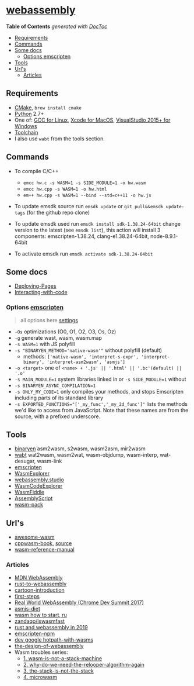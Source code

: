 # [webassembly](https://webassembly.org/)

<!-- START doctoc generated TOC please keep comment here to allow auto update -->
<!-- DON'T EDIT THIS SECTION, INSTEAD RE-RUN doctoc TO UPDATE -->
**Table of Contents**  *generated with [DocToc](https://github.com/thlorenz/doctoc)*

- [Requirements](#requirements)
- [Commands](#commands)
- [Some docs](#some-docs)
  - [Options emscripten](#options-emscripten)
- [Tools](#tools)
- [Url's](#urls)
  - [Articles](#articles)

<!-- END doctoc generated TOC please keep comment here to allow auto update -->

## Requirements

- [CMake](https://cmake.org/), `brew install cmake`
- [Python](https://www.python.org/) 2.7+
- One of: [GCC for Linux](https://gcc.gnu.org/), [Xcode for MacOS](https://developer.apple.com/xcode/), [VisualStudio 2015+ for Windows](https://visualstudio.microsoft.com/)
- [Toolchain](https://webassembly.org/getting-started/developers-guide/)
- I also use `wabt` from the tools section.

## Commands

- To compile C/C++
  - `emcc hw.c -s WASM=1 -s SIDE_MODULE=1 -o hw.wasm`
  - `emcc hw.cpp -s WASM=1 -o hw.html`
  - `em++ hw.cpp -s WASM=1 --bind --std=c++11 -o hw.js`

- To update emsdk source run `emsdk update` or `git pull&&emsdk update-tags` (for the github repo clone)
- To update emsdk used run `emsdk install sdk-1.38.24-64bit` change version to the latest (see `emsdk list`), this action will install 3 components: emscripten-1.38.24, clang-e1.38.24-64bit, node-8.9.1-64bit
- To activate emsdk run `emsdk activate sdk-1.38.24-64bit`

## Some docs

- [Deploying-Pages](https://emscripten.org/docs/compiling/Deploying-Pages.html)
- [Interacting-with-code](https://emscripten.org/docs/porting/connecting_cpp_and_javascript/Interacting-with-code.html)

### Options [emscripten](https://emscripten.org/docs/tools_reference/emcc.html)

> all options here [settings](https://github.com/emscripten-core/emscripten/blob/master/src/settings.js)

- `-Os` optimizations (O0, O1, O2, O3, Os, Oz)
- `-g` generate wast, wasm, wasm.map
- `-s WASM=1` with JS polyfill
- `-s "BINARYEN_METHOD='native-wasm'"` without polyfill (default)
  - methods: `['native-wasm', 'interpret-s-expr', 'interpret-binary', 'interpret-asm2wasm', 'asmjs']`
- `-o <target>` one of `<name> + '.js' || '.html' || '.bc'(default) || '.o'`
- `-s MAIN_MODULE=1` system libraries linked in or `-s SIDE_MODULE=1` without
- `-s BINARYEN_ASYNC_COMPILATION=1`
- `-s ONLY_MY_CODE=1` only compiles your methods, and stops Emscripten including parts of its standard library
- `-s EXPORTED_FUNCTIONS="['_my_func','_my_2d_func']"` lists the methods we'd like to access from JavaScript. Note that these names are from the source, with a prefixed underscore.

## Tools

- [binaryen](https://github.com/WebAssembly/binaryen) asm2wasm, s2wasm, wasm2asm, mir2wasm
- [wabt](https://github.com/WebAssembly/wabt) wat2wasm, wasm2wat, wasm-objdump, wasm-interp, wat-desugar, wasm-link
- [emscripten](https://emscripten.org/)
- [WasmExplorer](https://mbebenita.github.io/WasmExplorer/)
- [webassembly.studio](https://webassembly.studio/)
- [WasmCodeExplorer](https://wasdk.github.io/wasmcodeexplorer/)
- [WasmFiddle](https://wasdk.github.io/WasmFiddle/)
- [AssemblyScript](https://github.com/AssemblyScript/assemblyscript)
- [wasm-pack](https://github.com/rustwasm/wasm-pack)

## Url's

- [awesome-wasm](https://github.com/mbasso/awesome-wasm)
- [cppwasm-book](https://3dgen.cn/cppwasm-book/en/), [source](https://github.com/3dgen/cppwasm-book)
- [wasm-reference-manual](https://github.com/sunfishcode/wasm-reference-manual)

### Articles

- [MDN WebAssembly](https://developer.mozilla.org/en-US/docs/WebAssembly)
- [rust-to-webassembly](https://hackernoon.com/compiling-rust-to-webassembly-guide-411066a69fde)
- [cartoon-introduction](https://www.smashingmagazine.com/2017/05/abridged-cartoon-introduction-webassembly/)
- [first-steps](https://blog.openbloc.fr/webassembly-first-steps/)
- [Real World WebAssembly (Chrome Dev Summit 2017)](https://youtu.be/PpuAqLCraAQ)
- [asmjs-diet](https://floooh.github.io/2016/08/27/asmjs-diet.html)
- [wasm how to start, ru](https://medium.com/@reklatsmasters/webassembly-for-beginners-d3ce859cb007)
- [zandaqo/iswasmfast](https://github.com/zandaqo/iswasmfast)
- [rust and webassembly in 2019](http://fitzgeraldnick.com/2018/12/14/rust-and-webassembly-in-2019.html)
- [emscripten-npm](https://developers.google.com/web/updates/2019/01/emscripten-npm)
- [dev google hotpath-with-wasms](https://developers.google.com/web/updates/2019/02/hotpath-with-wasms)
- [the-design-of-webassembly](https://medium.freecodecamp.org/the-design-of-webassembly-81f1dcabaddd)
- Wasm troubles series:
  - [1. wasm-is-not-a-stack-machine](http://troubles.md/posts/wasm-is-not-a-stack-machine/)
  - [2. why-do-we-need-the-relooper-algorithm-again](http://troubles.md/posts/why-do-we-need-the-relooper-algorithm-again/)
  - [3. the-stack-is-not-the-stack](http://troubles.md/posts/the-stack-is-not-the-stack/)
  - [4. microwasm](http://troubles.md/posts/microwasm/)
